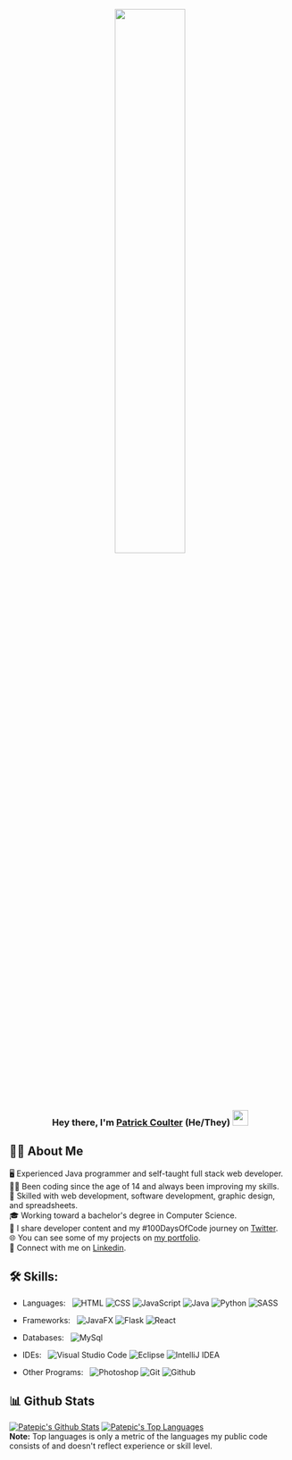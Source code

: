 <p align="center">
  <img width="50%" height="auto" src="https://i.imgur.com/gYTWhsk.png">
</p>
<h3 align="center">
  Hey there, I'm <a href="https://patrickcoulter.me">Patrick Coulter</a> (He/They)
  <img src="https://media.giphy.com/media/hvRJCLFzcasrR4ia7z/giphy.gif" width="28">
</h3>

## 🙋‍♂️ About Me

<p>
  🖥 Experienced Java programmer and self-taught full stack web developer.<br/>
  👨‍💻 Been coding since the age of 14 and always been improving my skills.<br/>
  📱 Skilled with web development, software development, graphic design, and spreadsheets.<br/>
  🎓 Working toward a bachelor's degree in Computer Science.<br/>
  🤖 I share developer content and my #100DaysOfCode journey on <a href="https://twitter.com/PatricksCode">Twitter</a>.<br/>
  🌐 You can see some of my projects on <a href="https://patrickcoulter.me">my portfolio</a>.<br/>
  🔗 Connect with me on <a href="https://www.linkedin.com/in/patrick-coulter-0582a3211/">Linkedin</a>.
</p>


## 🛠️ Skills:

- Languages: &nbsp;
  ![HTML](https://img.shields.io/badge/-HTML-333333?style=flat&logo=HTML5)
  ![CSS](https://img.shields.io/badge/-CSS-333333?style=flat&logo=CSS3&logoColor=1572B6)
  ![JavaScript](https://img.shields.io/badge/-JavaScript-333333?style=flat&logo=javascript)
  ![Java](https://img.shields.io/badge/-Java-333333?style=flat&logo=Java&logoColor=007ACC)
  ![Python](https://img.shields.io/badge/-Python-333333?style=flat&logo=Python)
  ![SASS](https://img.shields.io/badge/-SASS-333333?style=flat&logo=SASS&logoColor=ff69b4)

- Frameworks: &nbsp;
  ![JavaFX](https://img.shields.io/badge/-JavaFX-333333?style=flat&logo=Java&logoColor=007ACC)
  ![Flask](https://img.shields.io/badge/-Flask-333333?style=flat&logo=Flask)
  ![React](https://img.shields.io/badge/-React-333333?style=flat&logo=react)

- Databases:  &nbsp;
  ![MySql](https://img.shields.io/badge/-MySql-333333?style=flat&logo=mysql)

- IDEs: &nbsp;
  ![Visual Studio Code](https://img.shields.io/badge/-Visual%20Studio%20Code-333333?style=flat&logo=visual-studio-code&logoColor=007ACC)
  ![Eclipse](https://img.shields.io/badge/-Eclipse-333333?style=flat&logo=eclipse)
  ![IntelliJ IDEA](https://img.shields.io/badge/-IntelliJ%20IDEA-333333?style=flat&logo=intellij-idea&logoColor=f70486)

- Other Programs: &nbsp;
![Photoshop](https://img.shields.io/badge/-Photoshop-333333?style=flat&logo=adobephotoshop)
![Git](https://img.shields.io/badge/-Git-333333?style=flat&logo=git) ![Github](https://img.shields.io/badge/-Github-333333?style=flat&logo=github)



## 📊 Github Stats

<a href="https://github.com/anuraghazra/github-readme-stats"><img alt="Patepic's Github Stats" src="https://github-readme-stats.vercel.app/api?username=Patepic&show_icons=true&count_private=true&theme=react&hide_border=true&bg_color=0D1117" /></a>
  <a href="https://github.com/anuraghazra/github-readme-stats"><img alt="Patepic's Top Languages" src="https://github-readme-stats.vercel.app/api/top-langs/?username=Patepic&langs_count=8&layout=compact&theme=react&hide_border=true&bg_color=0D1117" /></a>
  <br/>
  <b>Note:</b> Top languages is only a metric of the languages my public code consists of and doesn't reflect experience or skill level.
